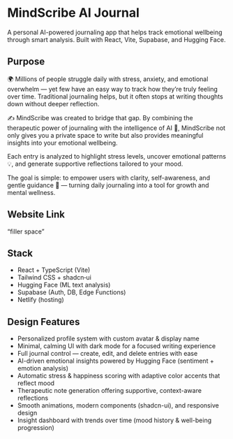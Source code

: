 # MindScribe AI Journal
A personal AI-powered journaling app that helps track emotional wellbeing through smart analysis. Built with React, Vite, Supabase, and Hugging Face.

## Purpose
🌍 Millions of people struggle daily with stress, anxiety, and emotional overwhelm — yet few have an easy way to track how they’re truly feeling over time. Traditional journaling helps, but it often stops at writing thoughts down without deeper reflection.

✍️ MindScribe was created to bridge that gap. By combining the therapeutic power of journaling with the intelligence of AI 🤖, MindScribe not only gives you a private space to write but also provides meaningful insights into your emotional wellbeing.

Each entry is analyzed to highlight stress levels, uncover emotional patterns 💡, and generate supportive reflections tailored to your mood.

The goal is simple: to empower users with clarity, self-awareness, and gentle guidance 🌱 — turning daily journaling into a tool for growth and mental wellness.

## Website Link
“filler space”

## Stack
- React + TypeScript (Vite)
- Tailwind CSS + shadcn‑ui
- Hugging Face (ML text analysis)
- Supabase (Auth, DB, Edge Functions)
- Netlify (hosting)

## Design Features
- Personalized profile system with custom avatar & display name
- Minimal, calming UI with dark mode for a focused writing experience
- Full journal control — create, edit, and delete entries with ease
- AI-driven emotional insights powered by Hugging Face (sentiment + emotion analysis)
- Automatic stress & happiness scoring with adaptive color accents that reflect mood
- Therapeutic note generation offering supportive, context-aware reflections
- Smooth animations, modern components (shadcn-ui), and responsive design
- Insight dashboard with trends over time (mood history & well-being progression)


